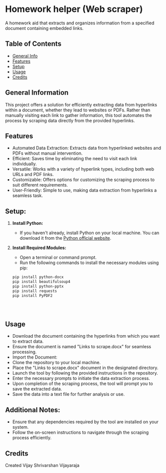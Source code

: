 # Homework helper (Web scraper)
A homework aid that extracts and organizes information from a specified document containing embedded links.

## Table of Contents
* [General Info](#general-information)
* [Features](#features)
* [Setup](#setup)
* [Usage](#usage)
* [Credits](#credits)


## General Information
This project offers a solution for efficiently extracting data from hyperlinks within a document, whether they lead to websites or PDFs. Rather than manually visiting each link to gather information, this tool automates the process by scraping data directly from the provided hyperlinks.



## Features
* Automated Data Extraction: Extracts data from hyperlinked websites and PDFs without manual intervention.
* Efficient: Saves time by eliminating the need to visit each link individually.
* Versatile: Works with a variety of hyperlink types, including both web URLs and PDF links.
* Customizable: Offers options for customizing the scraping process to suit different requirements.
* User-Friendly: Simple to use, making data extraction from hyperlinks a seamless task.




## Setup:

1. **Install Python:**
   - If you haven't already, install Python on your local machine. You can download it from the [Python official website](https://www.python.org/).

2. **Install Required Modules:**
   - Open a terminal or command prompt.
   - Run the following commands to install the necessary modules using pip:

   ```bash
   pip install python-docx
   pip install beautifulsoup4
   pip install python-pptx
   pip install requests
   pip install PyPDF2





## Usage
* Download the document containing the hyperlinks from which you want to extract data.
* Ensure the document is named "Links to scrape.docx" for seamless processing.
* Import the Document:
* Clone the repository to your local machine.
* Place the "Links to scrape.docx" document in the designated directory.
* Launch the tool by following the provided instructions in the repository.
* Enter the necessary prompts to initiate the data extraction process.
* Upon completion of the scraping process, the tool will prompt you to save the extracted data.
* Save the data into a text file for further analysis or use.

## Additional Notes:
* Ensure that any dependencies required by the tool are installed on your system.
* Follow the on-screen instructions to navigate through the scraping process efficiently.


## Credits
Created Vijay Shrivarshan Vijayaraja  

